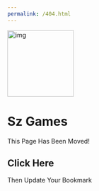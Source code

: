 ```yaml
---
permalink: /404.html
---
```


<!DOCTYPE html>
<html>
<head>
    <link rel="icon" href="https://github.com/unblockedgames102/home/blob/main/G.png?raw=true">
    <title>Sz Games</title>
<meta charset="UTF-8">
<meta name="viewport" content="width=device-width, initial-scale=1">
<style>

/* Header/Logo Title */
.header {
  padding: 60px;
  text-align: center;
  background: linear-gradient(to bottom right, #9a9a9a, rgb(39, 39, 39));
  color: white;
  width: auto;
  font-size: 30px;
 
  font-family: Arial, Helvetica, sans-serif;
  border-radius: 15px;
}

/* Page Content */

</style>
</head>
<body>
<style>
    .game {
        position: absolute;
color: white;

  transform: scale(1.8);
  z-index: 3;
  font-family: Arial, Helvetica, sans-serif;
    }
    .fade {
        position: absolute;
        background: linear-gradient(to bottom, #1d1d1d, #1d1d1d5d, rgba(39, 39, 39, 0));
        width: 300px;
        height: 150px;
     border-radius: 15px;
    }
</style>
    <div class="header">
        <img src="https://github.com/unblockedgames102/home/blob/main/Gg.png?raw=true" style="position: relative; width: 150px; height: 150px;" alt="img">
        <h1>Sz Games</h1>
        <h>This Page Has Been Moved!</h>
        <h2 style="cursor: pointer; text-decoration: none;" onclick="window.location = 'https://unblockedgames102.github.io'">Click Here</h2>
        <h>Then Update Your Bookmark</h>
      </div>


</body>
</html>
